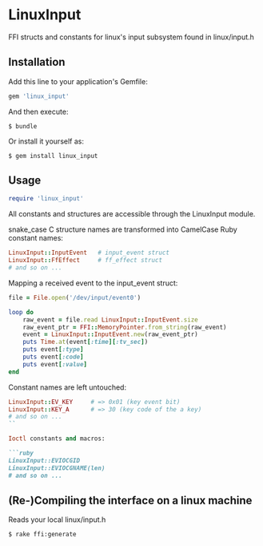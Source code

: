 # LinuxInput

FFI structs and constants for linux's input subsystem found in linux/input.h

## Installation

Add this line to your application's Gemfile:

```ruby
gem 'linux_input'
```

And then execute:

    $ bundle

Or install it yourself as:

    $ gem install linux_input

## Usage

```ruby
require 'linux_input'
```

All constants and structures are accessible through the LinuxInput module.

snake_case C structure names are transformed into CamelCase Ruby constant names:

```ruby
LinuxInput::InputEvent   # input_event struct
LinuxInput::FfEffect     # ff_effect struct
# and so on ...
```

Mapping a received event to the input_event struct:

```ruby
file = File.open('/dev/input/event0')

loop do
    raw_event = file.read LinuxInput::InputEvent.size
    raw_event_ptr = FFI::MemoryPointer.from_string(raw_event)
    event = LinuxInput::InputEvent.new(raw_event_ptr)
    puts Time.at(event[:time][:tv_sec])
    puts event[:type]
    puts event[:code]
    puts event[:value]
end
```

Constant names are left untouched:

```ruby
LinuxInput::EV_KEY     # => 0x01 (key event bit)
LinuxInput::KEY_A      # => 30 (key code of the a key)
# and so on ...
``

Ioctl constants and macros:

```ruby
LinuxInput::EVIOCGID
LinuxInput::EVIOCGNAME(len)
# and so on ...
```

## (Re-)Compiling the interface on a linux machine

Reads your local linux/input.h

```
$ rake ffi:generate
```
